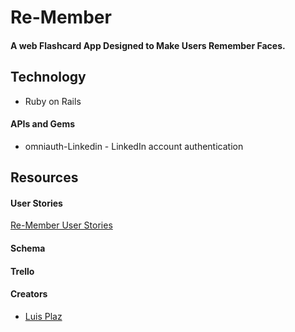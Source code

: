 # Re-Member

#### A web Flashcard App Designed to Make Users Remember Faces.

## Technology
* Ruby on Rails

#### APIs and Gems
* omniauth-Linkedin - LinkedIn account authentication

## Resources
#### User Stories
[Re-Member User Stories](./planning/user_stories.md)
#### Schema

#### Trello

#### Creators
* [Luis Plaz](http://www.luisplaz.com/)
